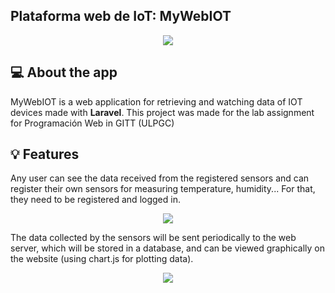 ## Plataforma web de IoT: MyWebIOT

<p align="center" width="500" height="auto">
  <img src="https://i.imgur.com/56t35iv.png">
</p>

## 💻 About the app

MyWebIOT is a web application for retrieving and watching data of IOT devices made with **Laravel**. This project was made for the lab assignment for Programación Web in GITT (ULPGC)

## 💡 Features

Any user can see the data received from the registered sensors and can register their own sensors for measuring temperature, humidity... For that, they need to be registered and logged in.

<p display="block" align="center" width="500" height="auto">
  <img src="https://i.imgur.com/8FzHrfd.png">
</p>

The data collected by the sensors will be sent periodically to the web server, which will be stored in a database, and can be viewed graphically on the website (using chart.js for plotting data).

<p align="center" width="500" height="auto">
  <img src="https://i.imgur.com/usLFRmA.png">
</p>

